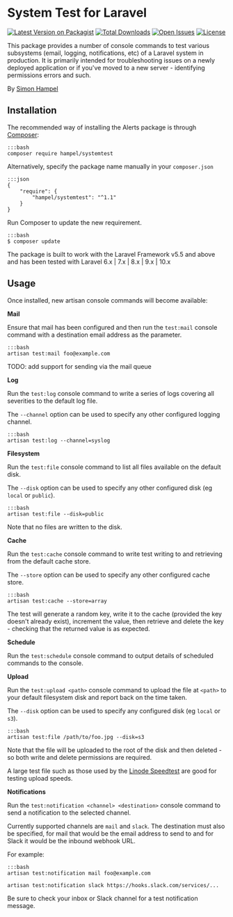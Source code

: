 System Test for Laravel
=======================

[![Latest Version on Packagist](https://img.shields.io/packagist/v/hampel/systemtest.svg?style=flat-square)](https://packagist.org/packages/hampel/systemtest)
[![Total Downloads](https://img.shields.io/packagist/dt/hampel/systemtest.svg?style=flat-square)](https://packagist.org/packages/hampel/systemtest)
[![Open Issues](https://img.shields.io/github/issues-raw/hampel/systemtest.svg?style=flat-square)](https://github.com/hampel/systemtest/issues)
[![License](https://img.shields.io/packagist/l/hampel/systemtest.svg?style=flat-square)](https://packagist.org/packages/hampel/systemtest)

This package provides a number of console commands to test various subsystems (email, logging, notifications, etc) of a 
Laravel system in production. It is primarily intended for troubleshooting issues on a newly deployed application or
if you've moved to a new server - identifying permissions errors and such.

By [Simon Hampel](mailto:simon@hampelgroup.com)

Installation
------------

The recommended way of installing the Alerts package is through [Composer](http://getcomposer.org):

	:::bash
	composer require hampel/systemtest

Alternatively, specify the package name manually in your `composer.json`

    :::json
    {
        "require": {
            "hampel/systemtest": "^1.1"
        }
    }

Run Composer to update the new requirement.

    :::bash
    $ composer update

The package is built to work with the Laravel Framework v5.5 and above and has been tested with 
Laravel 6.x | 7.x | 8.x | 9.x | 10.x

Usage
-----

Once installed, new artisan console commands will become available:

**Mail**

Ensure that mail has been configured and then run the `test:mail` console command with a destination email address as 
the parameter.

	:::bash
	artisan test:mail foo@example.com
	
TODO: add support for sending via the mail queue

**Log**

Run the `test:log` console command to write a series of logs covering all severities to the default log file.

The `--channel` option can be used to specify any other configured logging channel.

	:::bash
	artisan test:log --channel=syslog
	
**Filesystem**

Run the `test:file` console command to list all files available on the default disk.

The `--disk` option can be used to specify any other configured disk (eg `local` or `public`).

	:::bash
	artisan test:file --disk=public
	
Note that no files are written to the disk.

**Cache**

Run the `test:cache` console command to write test writing to and retrieving from the default cache store.

The `--store` option can be used to specify any other configured cache store.

	:::bash
	artisan test:cache --store=array
	
The test will generate a random key, write it to the cache (provided the key doesn't already exist), increment the 
value, then retrieve and delete the key - checking that the returned value is as expected.

**Schedule**

Run the `test:schedule` console command to output details of scheduled commands to the console.

**Upload**

Run the `test:upload <path>` console command to upload the file at `<path>` to your default filesystem disk and report 
back on the time taken.

The `--disk` option can be used to specify any configured disk (eg `local` or `s3`).

	:::bash
	artisan test:file /path/to/foo.jpg --disk=s3
	
Note that the file will be uploaded to the root of the disk and then deleted - so both write and delete permissions are 
required.

A large test file such as those used by the [Linode Speedtest](https://www.linode.com/speedtest) are good for testing 
upload speeds.

**Notifications**

Run the `test:notification <channel> <destination>` console command to send a notification to the selected channel.

Currently supported channels are `mail` and `slack`. The destination must also be specified, for mail that would be the
email address to send to and for Slack it would be the inbound webhook URL.

For example:

	:::bash
	artisan test:notification mail foo@example.com
	
	artisan test:notification slack https://hooks.slack.com/services/...
	
Be sure to check your inbox or Slack channel for a test notification message.
